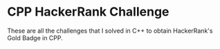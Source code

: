 # CPP HackerRank Challenge
These are all the challenges that I solved in C++ to obtain HackerRank's Gold Badge in CPP.

